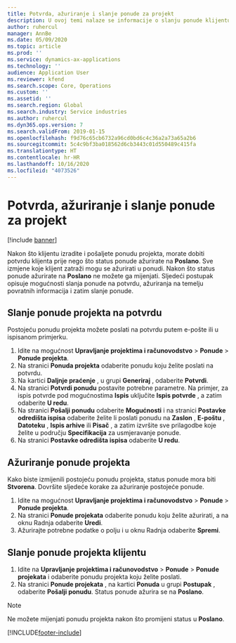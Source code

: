 ```yaml
---
title: Potvrda, ažuriranje i slanje ponude za projekt
description: U ovoj temi nalaze se informacije o slanju ponude klijentu na potvrdu, izmjeni na temelju povratnih informacija i zatim ponovnom slanju ponude.
author: ruhercul
manager: AnnBe
ms.date: 05/09/2020
ms.topic: article
ms.prod: ''
ms.service: dynamics-ax-applications
ms.technology: ''
audience: Application User
ms.reviewer: kfend
ms.search.scope: Core, Operations
ms.custom: ''
ms.assetid: ''
ms.search.region: Global
ms.search.industry: Service industries
ms.author: ruhercul
ms.dyn365.ops.version: 7
ms.search.validFrom: 2019-01-15
ms.openlocfilehash: f9d76c65cb6732a96cd0bd6c4c36a2a73a65a2b6
ms.sourcegitcommit: 5c4c9bf3ba018562d6cb3443c01d550489c415fa
ms.translationtype: HT
ms.contentlocale: hr-HR
ms.lasthandoff: 10/16/2020
ms.locfileid: "4073526"
---
```

# <a name="confirm-update-and-send-a-project-quotation"></a>Potvrda, ažuriranje i slanje ponude za projekt

[!include [banner](../includes/banner.md)]

Nakon što klijentu izradite i pošaljete ponudu projekta, morate dobiti potvrdu klijenta prije nego što status ponude ažurirate na **Poslano**. Sve izmjene koje klijent zatraži mogu se ažurirati u ponudi. Nakon što status ponude ažurirate na **Poslano** ne možete ga mijenjati. Sljedeći postupak opisuje mogućnosti slanja ponude na potvrdu, ažuriranja na temelju povratnih informacija i zatim slanje ponude.

## <a name="send-a-project-quotation-confirmation"></a>Slanje ponude projekta na potvrdu  

Postojeću ponudu projekta možete poslati na potvrdu putem e-pošte ili u ispisanom primjerku. 

1. Idite na mogućnost **Upravljanje projektima i računovodstvo** > **Ponude** > **Ponude projekta**. 
2. Na stranici **Ponuda projekta** odaberite ponudu koju želite poslati na potvrdu. 
3. Na kartici **Daljnje praćenje** , u grupi **Generiraj** , odaberite **Potvrdi**. 
4. Na stranici **Potvrdi ponudu** postavite potrebne parametre. Na primjer, za ispis potvrde pod mogućnostima **Ispis** uključite **Ispis potvrde** , a zatim odaberite **U redu**.
5. Na stranici **Pošalji ponudu** odaberite **Mogućnosti** i na stranici **Postavke odredišta ispisa** odaberite želite li poslati ponudu na **Zaslon** , **E-poštu** , **Datoteku** , **Ispis arhive** ili **Pisač** , a zatim izvršite sve prilagodbe koje želite u području **Specifikacija** za usmjeravanje ponude.
6. Na stranici **Postavke odredišta ispisa** odaberite **U redu**.  

## <a name="update-a-project-quotation"></a>Ažuriranje ponude projekta

Kako biste izmijenili postojeću ponudu projekta, status ponude mora biti **Stvorena**. Dovršite sljedeće korake za ažuriranje postojeće ponude. 

1. Idite na mogućnost **Upravljanje projektima i računovodstvo** > **Ponude** > **Ponude projekta**.
2. Na stranici **Ponude projekata** odaberite ponudu koju želite ažurirati, a na oknu Radnja odaberite **Uredi**.
3. Ažurirajte potrebne podatke o polju i u oknu Radnja odaberite **Spremi**.  

## <a name="send-a-project-quotation-to-a-customer"></a>Slanje ponude projekta klijentu 

1. Idite na **Upravljanje projektima i računovodstvo** > **Ponude** > **Ponude projekata** i odaberite ponudu projekta koju želite poslati.
2. Na stranici **Ponude projekata** , na kartici **Ponuda** u grupi **Postupak** , odaberite **Pošalji ponudu**. Status ponude ažurira se na **Poslano**.

> [!NOTE]
> Ne možete mijenjati ponudu projekta nakon što promijeni status u **Poslano**.


[!INCLUDE[footer-include](../includes/footer-banner.md)]